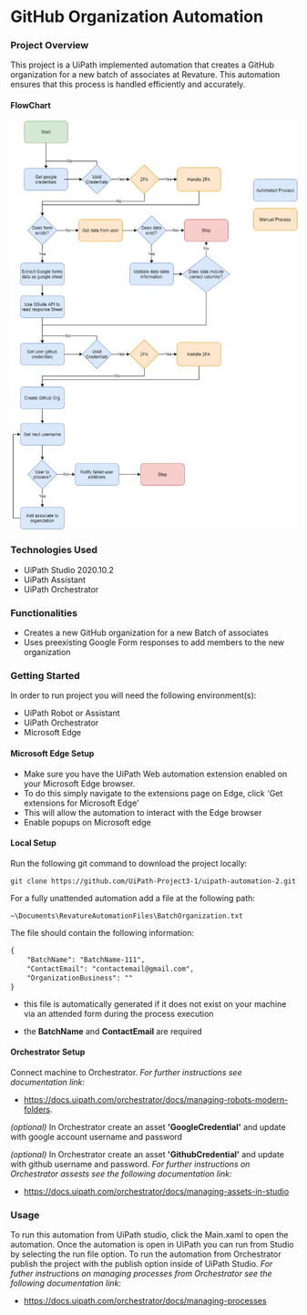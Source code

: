 # GitHub Organization Automation

### Project Overview

This project is a UiPath implemented automation that creates a GitHub organization for a new batch of associates at Revature. This automation ensures that this process is handled efficiently and accurately.

#### FlowChart

![](Documentation/GithubOrganizations.png)

### Technologies Used

- UiPath Studio 2020.10.2
- UiPath Assistant
- UiPath Orchestrator

### Functionalities

- Creates a new GitHub organization for a new Batch of associates
- Uses preexisting Google Form responses to add members to the new organization

### Getting Started

In order to run project you will need the following environment(s):

- UiPath Robot or Assistant
- UiPath Orchestrator
- Microsoft Edge

#### Microsoft Edge Setup

- Make sure you have the UiPath Web automation extension enabled on your Microsoft Edge browser.
- To do this simply navigate to the extensions page on Edge, click 'Get extensions for Microsoft Edge'
- This will allow the automation to interact with the Edge browser
- Enable popups on Microsoft edge

#### Local Setup

Run the following git command to download the project locally:

```
git clone https://github.com/UiPath-Project3-1/uipath-automation-2.git
```

For a fully unattended automation add a file at the following path:

```
~\Documents\RevatureAutomationFiles\BatchOrganization.txt
```

The file should contain the following information:

```
{
    "BatchName": "BatchName-111",
    "ContactEmail": "contactemail@gmail.com",
    "OrganizationBusiness": ""
}
```

- this file is automatically generated if it does not exist on your machine via an attended form during the process execution

- the **BatchName** and **ContactEmail** are required

#### Orchestrator Setup

Connect machine to Orchestrator. _For further instructions see documentation link:_

- https://docs.uipath.com/orchestrator/docs/managing-robots-modern-folders.

_(optional)_ In Orchestrator create an asset **'GoogleCredential'** and update with google account username and password

_(optional)_ In Orchestrator create an asset **'GithubCredential'** and update with github username and password. _For further instructions on Orchestrator assests see the following documentation link:_

- https://docs.uipath.com/orchestrator/docs/managing-assets-in-studio

### Usage

To run this automation from UiPath studio, click the Main.xaml to open the automation. Once the automation is open in UiPath you can run from Studio by selecting the run file option. To run the automation from Orchestrator publish the project with the publish option inside of UiPath Studio. _For futher instructions on managing processes from Orchestrator see the following documentation link:_

- https://docs.uipath.com/orchestrator/docs/managing-processes
